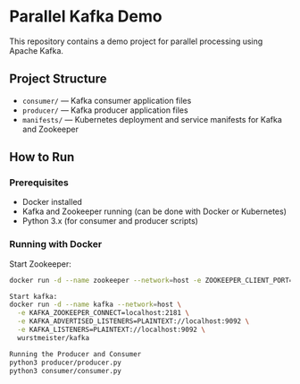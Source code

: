 # Parallel Kafka Demo

This repository contains a demo project for parallel processing using Apache Kafka.

## Project Structure

- `consumer/` — Kafka consumer application files  
- `producer/` — Kafka producer application files  
- `manifests/` — Kubernetes deployment and service manifests for Kafka and Zookeeper  

## How to Run

### Prerequisites
- Docker installed  
- Kafka and Zookeeper running (can be done with Docker or Kubernetes)  
- Python 3.x (for consumer and producer scripts)  

### Running with Docker

Start Zookeeper:
```bash
docker run -d --name zookeeper --network=host -e ZOOKEEPER_CLIENT_PORT=2181 wurstmeister/zookeeper

Start kafka:
docker run -d --name kafka --network=host \
  -e KAFKA_ZOOKEEPER_CONNECT=localhost:2181 \
  -e KAFKA_ADVERTISED_LISTENERS=PLAINTEXT://localhost:9092 \
  -e KAFKA_LISTENERS=PLAINTEXT://localhost:9092 \
  wurstmeister/kafka

Running the Producer and Consumer
python3 producer/producer.py
python3 consumer/consumer.py

